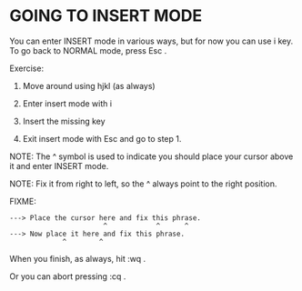 # GOING TO INSERT MODE


You can enter INSERT mode in various ways, but for now you can use  i  key.
To go back to NORMAL mode, press Esc .

Exercise:

  1. Move around using hjkl (as always)

  2. Enter insert mode with  i  

  3. Insert the missing key

  4. Exit insert mode with  Esc  and go to step 1.


NOTE:
     The  ^  symbol is used to indicate you should place your cursor above it
     and enter INSERT mode.

NOTE:
     Fix it from right to left, so the  ^  always point to the right position.


FIXME:
```
---> Place the cursor here and fix this phrase.
                       ^            ^      ^
---> Now place it here and fix this phrase.
             ^        ^
```


When you finish, as always, hit <Esc> :wq <Enter>.

Or you can abort pressing <Esc> :cq <Enter>.
